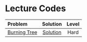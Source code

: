 # Lecture Codes

|  Problem  |  Solution  |  Level  |
|:----------|:----------:|:-------:|
|  [Burning Tree](https://www.geeksforgeeks.org/problems/burning-tree/1)  |  [Solution](https://github.com/kishanrajput23/Love-Babbar-CPP-DSA-Course/blob/main/Lectures/Lecture_67/Lecture_Codes/burning_tree.cpp)  |  Hard  |
